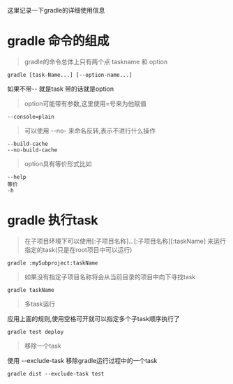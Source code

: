 这里记录一下gradle的详细使用信息

# gradle 命令的组成

> gradle的命令总体上只有两个点 taskname 和 option

```
gradle [task-Name...] [--option-name...]
```

如果不带-- 就是task 带的话就是option

> option可能带有参数,这里使用=号来为他赋值

```
--console=plain
```

> 可以使用 --no- 来命名反转,表示不进行什么操作

```
--build-cache 
--no-build-cache
```

> option具有等价形式比如

```
--help
等价
-h
```

# gradle 执行task

> 在子项目环境下可以使用[:子项目名称]...[:子项目名称][:taskName] 来运行指定的task(只是在root项目中可以运行)

```
gradle :mySubproject:taskName
```

> 如果没有指定子项目名称将会从当前目录的项目中向下寻找task

```
gradle taskName
```

> 多task运行

应用上面的规则,使用空格可开就可以指定多个子task顺序执行了

```
gradle test deploy
```

> 移除一个task

使用 --exclude-task 移除gradle运行过程中的一个task

```
gradle dist --exclude-task test
```

